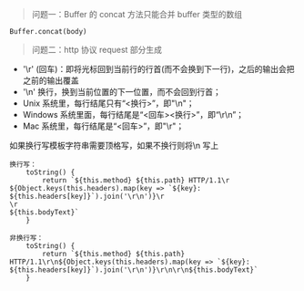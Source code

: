 > 问题一：Buffer 的 concat 方法只能合并 buffer 类型的数组

```
Buffer.concat(body)
```

> 问题二：http 协议 request 部分生成

- '\r' (回车)：即将光标回到当前行的行首(而不会换到下一行)，之后的输出会把之前的输出覆盖
- '\n' 换行，换到当前位置的下一位置，而不会回到行首；
- Unix 系统里，每行结尾只有“<换行>”，即"\n"；
- Windows 系统里面，每行结尾是“<回车><换行>”，即“\r\n”；
- Mac 系统里，每行结尾是“<回车>”，即"\r"；

如果换行写模板字符串需要顶格写，如果不换行则将\n 写上

```
换行写：
    toString() {
        return `${this.method} ${this.path} HTTP/1.1\r
${Object.keys(this.headers).map(key => `${key}: ${this.headers[key]}`).join('\r\n')}\r
\r
${this.bodyText}`
    }

非换行写：
    toString() {
        return `${this.method} ${this.path} HTTP/1.1\r\n${Object.keys(this.headers).map(key => `${key}: ${this.headers[key]}`).join('\r\n')}\r\n\r\n${this.bodyText}`
    }
```
